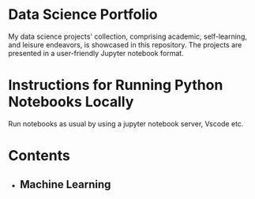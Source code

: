 # Data Science Portfolio
My data science projects' collection, comprising academic, self-learning, and leisure endeavors, is showcased in this repository. The projects are presented in a user-friendly Jupyter notebook format.

# Instructions for Running Python Notebooks Locally

Run notebooks as usual by using a jupyter notebook server, Vscode etc.

# Contents
 - Machine Learning
   - 





